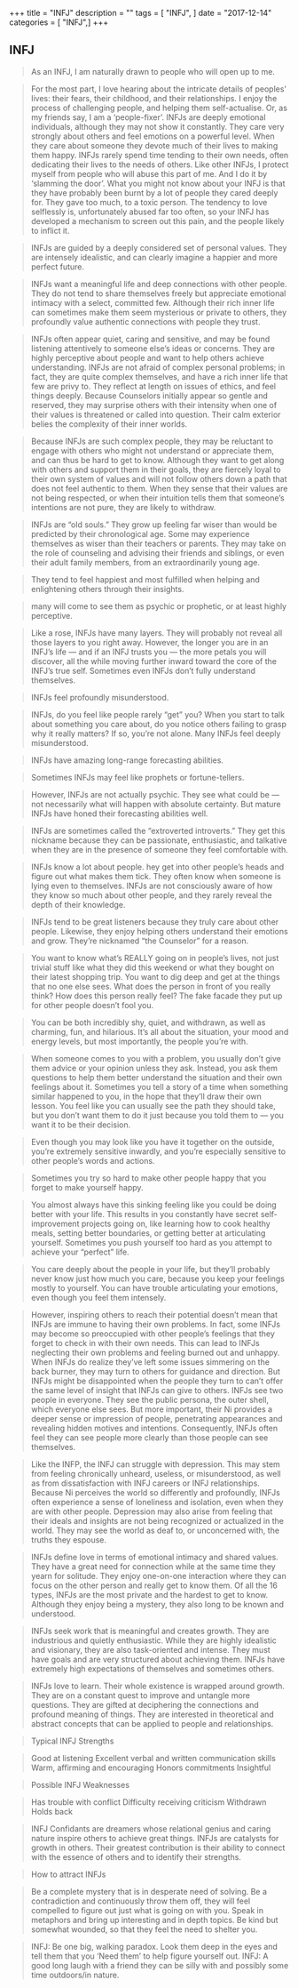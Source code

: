 +++
title = "INFJ"
description = ""
tags = [
    "INFJ",
]
date = "2017-12-14"
categories = [
    "INFJ",]
+++

## INFJ

> As an INFJ, I am naturally drawn to people who will open up to me.

> For the most part, I love hearing about the intricate details of peoples' lives: their fears, their childhood, and their relationships. I enjoy the process of challenging people, and helping them self-actualise. Or, as my friends say, I am a ‘people-fixer’.
> INFJs are deeply emotional individuals, although they may not show it constantly. They care very strongly about others and feel emotions on a powerful level. When they care about someone they devote much of their lives to making them happy. INFJs rarely spend time tending to their own needs, often dedicating their lives to the needs of others.
> Like other INFJs, I protect myself from people who will abuse this part of me. And I do it by ‘slamming the door’. What you might not know about your INFJ is that they have probably been burnt by a lot of people they cared deeply for. They gave too much, to a toxic person. The tendency to love selflessly is, unfortunately abused far too often, so your INFJ has developed a mechanism to screen out this pain, and the people likely to inflict it.

> INFJs are guided by a deeply considered set of personal values. They are intensely idealistic, and can clearly imagine a happier and more perfect future.

> INFJs want a meaningful life and deep connections with other people. They do not tend to share themselves freely but appreciate emotional intimacy with a select, committed few. Although their rich inner life can sometimes make them seem mysterious or private to others, they profoundly value authentic connections with people they trust.

> INFJs often appear quiet, caring and sensitive, and may be found listening attentively to someone else’s ideas or concerns. They are highly perceptive about people and want to help others achieve understanding. INFJs are not afraid of complex personal problems; in fact, they are quite complex themselves, and have a rich inner life that few are privy to. They reflect at length on issues of ethics, and feel things deeply. Because Counselors initially appear so gentle and reserved, they may surprise others with their intensity when one of their values is threatened or called into question. Their calm exterior belies the complexity of their inner worlds.

> Because INFJs are such complex people, they may be reluctant to engage with others who might not understand or appreciate them, and can thus be hard to get to know. Although they want to get along with others and support them in their goals, they are fiercely loyal to their own system of values and will not follow others down a path that does not feel authentic to them. When they sense that their values are not being respected, or when their intuition tells them that someone’s intentions are not pure, they are likely to withdraw.

> INFJs are “old souls.” They grow up feeling far wiser than would be predicted by their chronological age. Some may experience themselves as wiser than their teachers or parents. They may take on the role of counseling and advising their friends and siblings, or even their adult family members, from an extraordinarily young age.

> They tend to feel happiest and most fulfilled when helping and enlightening others through their insights.

> many will come to see them as psychic or prophetic, or at least highly perceptive.

> Like a rose, INFJs have many layers. They will probably not reveal all those layers to you right away. However, the longer you are in an INFJ’s life — and if an INFJ trusts you — the more petals you will discover, all the while moving further inward toward the core of the INFJ’s true self. Sometimes even INFJs don’t fully understand themselves.

> INFJs feel profoundly misunderstood.

> INFJs, do you feel like people rarely “get” you? When you start to talk about something you care about, do you notice others failing to grasp why it really matters? If so, you’re not alone. Many INFJs feel deeply misunderstood.

> INFJs have amazing long-range forecasting abilities.

> Sometimes INFJs may feel like prophets or fortune-tellers. 

> However, INFJs are not actually psychic. They see what could be — not necessarily what will happen with absolute certainty. But mature INFJs have honed their forecasting abilities well.

> INFJs are sometimes called the “extroverted introverts.” They get this nickname because they can be passionate, enthusiastic, and talkative when they are in the presence of someone they feel comfortable with.

> INFJs know a lot about people. hey get into other people’s heads and figure out what makes them tick. 
> They often know when someone is lying even to themselves. INFJs are not consciously aware of how they know so much about other people, and they rarely reveal the depth of their knowledge.

> INFJs tend to be great listeners because they truly care about other people. Likewise, they enjoy helping others understand their emotions and grow. They’re nicknamed “the Counselor” for a reason. 

> You want to know what’s REALLY going on in people’s lives, not just trivial stuff like what they did this weekend or what they bought on their latest shopping trip. You want to dig deep and get at the things that no one else sees. What does the person in front of you really think? How does this person really feel? The fake facade they put up for other people doesn’t fool you.

> You can be both incredibly shy, quiet, and withdrawn, as well as charming, fun, and hilarious. It’s all about the situation, your mood and energy levels, but most importantly, the people you’re with.

> When someone comes to you with a problem, you usually don’t give them advice or your opinion unless they ask. Instead, you ask them questions to help them better understand the situation and their own feelings about it. Sometimes you tell a story of a time when something similar happened to you, in the hope that they’ll draw their own lesson. You feel like you can usually see the path they should take, but you don’t want them to do it just because you told them to — you want it to be their decision.

> Even though you may look like you have it together on the outside, you’re extremely sensitive inwardly, and you’re especially sensitive to other people’s words and actions.

> Sometimes you try so hard to make other people happy that you forget to make yourself happy.

 > You almost always have this sinking feeling like you could be doing better with your life. This results in you constantly have secret self-improvement projects going on, like learning how to cook healthy meals, setting better boundaries, or getting better at articulating yourself. Sometimes you push yourself too hard as you attempt to achieve your “perfect” life.

> You care deeply about the people in your life, but they’ll probably never know just how much you care, because you keep your feelings mostly to yourself. You can have trouble articulating your emotions, even though you feel them intensely.

> However, inspiring others to reach their potential doesn’t mean that INFJs are immune to having their own problems. In fact, some INFJs may become so preoccupied with other people’s feelings that they forget to check in with their own needs. This can lead to INFJs neglecting their own problems and feeling burned out and unhappy. When INFJs do realize they’ve left some issues simmering on the back burner, they may turn to others for guidance and direction. But INFJs might be disappointed when the people they turn to can’t offer the same level of insight that INFJs can give to others.
> INFJs see two people in everyone. They see the public persona, the outer shell, which everyone else sees. But more important, their Ni provides a deeper sense or impression of people, penetrating appearances and revealing hidden motives and intentions. Consequently, INFJs often feel they can see people more clearly than those people can see themselves.

> Like the INFP, the INFJ can struggle with depression. This may stem from feeling chronically unheard, useless, or misunderstood, as well as from dissatisfaction with INFJ careers or INFJ relationships. Because Ni perceives the world so differently and profoundly, INFJs often experience a sense of loneliness and isolation, even when they are with other people. Depression may also arise from feeling that their ideals and insights are not being recognized or actualized in the world. They may see the world as deaf to, or unconcerned with, the truths they espouse. 


> INFJs define love in terms of emotional intimacy and shared values. They have a great need for connection while at the same time they yearn for solitude. They enjoy one-on-one interaction where they can focus on the other person and really get to know them. Of all the 16 types, INFJs are the most private and the hardest to get to know. Although they enjoy being a mystery, they also long to be known and understood. 


> INFJs seek work that is meaningful and creates growth. They are industrious and quietly enthusiastic. While they are highly idealistic and visionary, they are also task-oriented and intense. They must have goals and are very structured about achieving them. INFJs have extremely high expectations of themselves and sometimes others. 


> INFJs love to learn. Their whole existence is wrapped around growth. They are on a constant quest to improve and untangle more questions. They are gifted at deciphering the connections and profound meaning of things. They are interested in theoretical and abstract concepts that can be applied to people and relationships. 


> Typical INFJ Strengths

> Good at listening
> Excellent verbal and written communication skills
> Warm, affirming and encouraging
> Honors commitments
> Insightful

> Possible INFJ Weaknesses

> Has trouble with conflict
> Difficulty receiving criticism
> Withdrawn
> Holds back

> INFJ Confidants are dreamers whose relational genius and caring nature inspire others to achieve great things. INFJs are catalysts for growth in others. Their greatest contribution is their ability to connect with the essence of others and to identify their strengths. 

> How to attract INFJs

> Be a complete mystery that is in desperate need of solving. Be a contradiction and continuously throw them off, they will feel compelled to figure out just what is going on with you. Speak in metaphors and bring up interesting and in depth topics. Be kind but somewhat wounded, so that they feel the need to shelter you.

> INFJ: Be one big, walking paradox. Look them deep in the eyes and tell them that you ‘Need them’ to help figure yourself out.
>INFJ: A good long laugh with a friend they can be silly with and possibly some time outdoors/in nature.
 